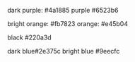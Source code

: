 dark purple: #4a1885
purple #6523b6

bright orange: #fb7823
orange: #e45b04

black #220a3d

dark blue#2e375c
bright blue #9eecfc
